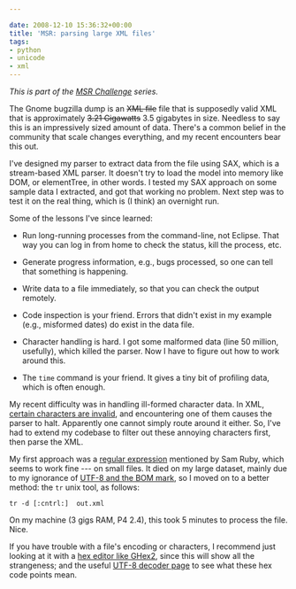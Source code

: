 ```yaml
---

date: 2008-12-10 15:36:32+00:00
title: 'MSR: parsing large XML files'
tags:
- python
- unicode
- xml
---
```


_This is part of the [MSR Challenge](http://www.neilernst.net/archives/tag/msr/) series._

The Gnome bugzilla dump is an <del>XML file</del> file that is supposedly valid XML that is approximately <del>3.21 Gigawatts</del> 3.5 gigabytes in size. Needless to say this is an impressively sized amount of data. There's a common belief in the community that scale changes everything, and my recent encounters bear this out.

I've designed my parser to extract data from the file using SAX, which is a stream-based XML parser. It doesn't try to load the model into memory like DOM, or elementTree, in other words. I tested my SAX approach on some sample data I extracted, and got that working no problem. Next step was to test it on the real thing, which is (I think) an overnight run.

Some of the lessons I've since learned:



	
  * Run long-running processes from the command-line, not Eclipse. That way you can log in from home to check the status, kill the process, etc. 

	
  * Generate progress information, e.g., bugs processed, so one can tell that something is happening.

	
  * Write data to a file immediately, so that you can check the output remotely.

	
  * Code inspection is your friend. Errors that didn't exist in my example (e.g., misformed dates) do exist in the data file.

	
  * Character handling is hard. I got some malformed data (line 50 million, usefully), which killed the parser. Now I have to figure out how to work around this. 

	
  * The `time` command is your friend. It gives a tiny bit of profiling data, which is often enough.



My recent difficulty was in handling ill-formed character data. In XML, [certain characters are invalid](http://http://www.w3.org/TR/2006/REC-xml-20060816/#charsets), and encountering one of them causes the parser to halt. Apparently one cannot simply route around it either. So, I've had to extend my codebase to filter out these annoying characters first, then parse the XML.

My first approach was a [regular expression](http://www.w3.org/International/questions/qa-forms-utf-8.en.php) mentioned by Sam Ruby, which seems to work fine --- on small files. It died on my large dataset, mainly due to my ignorance of [UTF-8 and the BOM mark](http://evanjones.ca/python-utf8.html), so I moved on to a better method: the `tr` unix tool, as follows:

`tr -d [:cntrl:]  out.xml`

On my machine (3 gigs RAM, P4 2.4), this took 5 minutes to process the file. Nice.

If you have trouble with a file's encoding or characters, I recommend just looking at it with a [hex editor like GHex2](http://live.gnome.org/Ghex), since this will show all the strangeness; and the useful [UTF-8 decoder page](http://www.ltg.ed.ac.uk/~richard/utf-8.cgi) to see what these hex code points mean.
